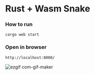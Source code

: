 
# Rust + Wasm Snake

### How to run
```
cargo web start
```
### Open in browser
```
http://localhost:8000/
```
![ezgif com-gif-maker](https://user-images.githubusercontent.com/10355191/101208326-a2f50580-3637-11eb-9aa9-5a838e730c66.gif)
